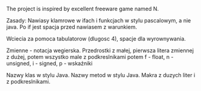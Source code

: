 The project is inspired by excellent freeware game named N.

Zasady: Nawiasy klamrowe w ifach i funkcjach w stylu pascalowym, a nie java.
Po if jest spacja przed nawiasem z warunkiem.

Wciecia za pomoca tabulatorow (dlugosc 4), spacje dla wyrownywania.

Zmienne - notacja wegierska. Przedrostki z małej, pierwsza litera zmiennej z dużej, potem wszystko male z podkreslnikami potem f - float, n - unsigned, i - signed, p - wskaźniki

Nazwy klas w stylu Java. Nazwy metod w stylu Java. Makra z duzych liter i z podkreslnikami.
